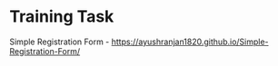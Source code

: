 # Training Task
Simple Registration Form - https://ayushranjan1820.github.io/Simple-Registration-Form/
